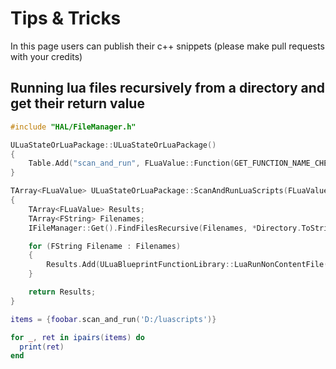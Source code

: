 # Tips & Tricks

In this page users can publish their c++ snippets (please make pull requests with your credits)

## Running lua files recursively from a directory and get their return value

```cpp
#include "HAL/FileManager.h"

ULuaStateOrLuaPackage::ULuaStateOrLuaPackage()
{
	Table.Add("scan_and_run", FLuaValue::Function(GET_FUNCTION_NAME_CHECKED(ULuaStateOrLuaPackage, ScanAndRunLuaScripts)));
}

TArray<FLuaValue> ULuaStateOrLuaPackage::ScanAndRunLuaScripts(FLuaValue Directory)
{
	TArray<FLuaValue> Results;
	TArray<FString> Filenames;
	IFileManager::Get().FindFilesRecursive(Filenames, *Directory.ToString(), TEXT("*.lua"), true, false);

	for (FString Filename : Filenames)
	{
		Results.Add(ULuaBlueprintFunctionLibrary::LuaRunNonContentFile(GetWorld(), GetLuaState(), Filename, false));
	}

	return Results;
}
```

```lua
items = {foobar.scan_and_run('D:/luascripts')}

for _, ret in ipairs(items) do
  print(ret)
end
```
